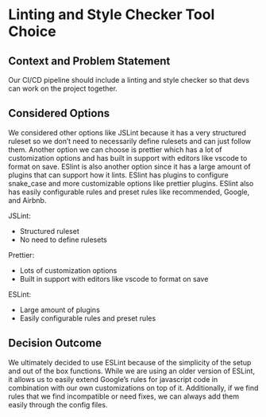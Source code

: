 # Linting and Style Checker Tool Choice

## Context and Problem Statement

Our CI/CD pipeline should include a linting and style checker so that devs can work on the project together.

## Considered Options

We considered other options like JSLint because it has a very structured ruleset so we don’t need to necessarily define rulesets and can just follow them. Another option we can choose is prettier which has a lot of customization options and has built in support with editors like vscode to format on save. ESlint is also another option since it has a large amount of plugins that can support how it lints. ESlint has plugins to configure snake_case and more customizable options like prettier plugins. ESlint also has easily configurable rules and preset rules like recommended, Google, and Airbnb.

JSLint:
- Structured ruleset
- No need to define rulesets

Prettier:
- Lots of customization options
- Built in support with editors like vscode to format on save

ESLint:
- Large amount of plugins
- Easily configurable rules and preset rules

## Decision Outcome

We ultimately decided to use ESLint because of the simplicity of the setup and out of the box functions. While we are using an older version of ESLint, it allows us to easily extend Google’s rules for javascript code in combination with our own customizations on top of it. Additionally, if we find rules that we find incompatible or need fixes, we can always add them easily through the config files.
